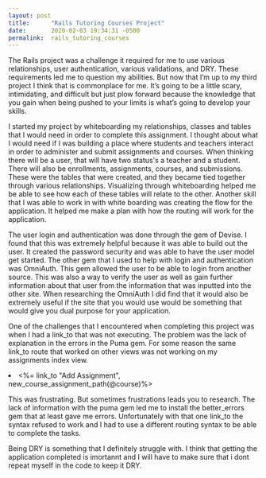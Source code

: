 ```yaml
---
layout: post
title:      "Rails Tutoring Courses Project"
date:       2020-02-03 19:34:31 -0500
permalink:  rails_tutoring_courses
---
```



The Rails project was a challenge it required for me to use various relationships, user authentication, various validations, and DRY. These requirements led me to question my abilities.  But now that I’m up to my third project I think that is commonplace for me.  It’s going to be a little scary, intimidating, and difficult but just plow forward because the knowledge that you gain when being pushed to your limits is what’s going to develop your skills.   

I started my project by whiteboarding my relationships, classes and tables that I would need in order to complete this assignment.  I thought about what I would need if I was building a place where students and teachers interact in order to administer and submit assignments and courses.  When thinking there will be a user, that will have two status's a teacher and a student. There will also be enrollments, assignments, courses, and submissions.  These were the tables that were created, and they became tied together through various relationships.  Visualizing through whiteboarding helped me be able to see how each of these tables will relate to the other.  Another skill that I was able to work in with white boarding was creating the flow for the application.  It helped me make a plan with how the routing will work for the application. 

The user login and authentication was done through the gem of Devise.  I found that this was extremely helpful because it was able to build out the user.  It created the password security and was able to have the user model get started.  The other gem that I used to help with login and authentication was OmniAuth.  This gem allowed the user to be able to login from another source.  This was also a way to verify the user as well as gain further information about that user from the information that was inputted into the other site.  When researching the OmniAuth I did find that it would also be extremely useful if the site that you would use would be something that would give you dual purpose for your application.  

One of the challenges that I encountered when completing this project was when I had a link_to that was not executing.  The problem was the lack of explanation in the errors in the Puma gem.  For some reason the same link_to route that worked on other views was not working on my assignments index view.  

<li>  <%= link_to  "Add Assignment", new_course_assignment_path(@course)%></li>

This was frustrating.  But sometimes frustrations leads you to research.  The lack of information with the puma gem led me to install the better_errors gem that at least gave me errors.  Unfortunately with that one link_to the syntax refused to work and I had to use a different routing syntax to be able to complete the tasks.  


Being DRY is something that I definitely struggle with.  I think that getting the application completed is imortannt and I will have to make sure that  i dont repeat myself in the code to keep it DRY.  



   

